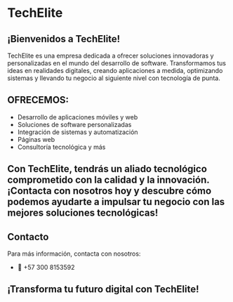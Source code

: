 # TechElite

## ¡Bienvenidos a TechElite!
 

TechElite es una empresa dedicada a ofrecer soluciones innovadoras y personalizadas en el mundo del desarrollo de software. Transformamos tus ideas en realidades digitales, creando aplicaciones a medida, optimizando sistemas y llevando tu negocio al siguiente nivel con tecnología de punta.

## OFRECEMOS:

- Desarrollo de aplicaciones móviles y web
- Soluciones de software personalizadas
- Integración de sistemas y automatización
- Páginas web
- Consultoría tecnológica y más

 ## Con TechElite, tendrás un aliado tecnológico comprometido con la calidad y la innovación. ¡Contacta con nosotros hoy y descubre cómo podemos ayudarte a impulsar tu negocio con las mejores soluciones tecnológicas!

## Contacto

Para más información, contacta con nosotros:

- 📱 +57 300 8153592
## ¡Transforma tu futuro digital con TechElite!    
